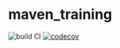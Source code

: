 # maven_training
![build CI](https://github.com/thassadhith/maven_training/actions/workflows/build.yml/badge.svg)
[![codecov](https://codecov.io/gh/thassadhith/maven_training/branch/main/graph/badge.svg?token=KP6VMGPQGO)](https://codecov.io/gh/thassadhith/maven_training)
